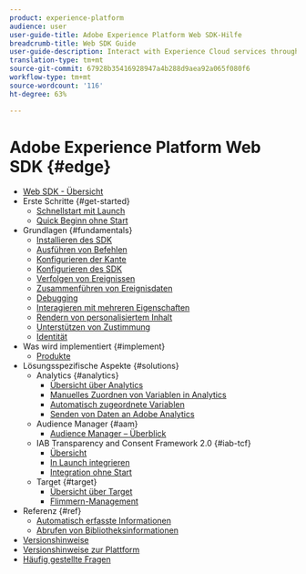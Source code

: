 ```yaml
---
product: experience-platform
audience: user
user-guide-title: Adobe Experience Platform Web SDK-Hilfe
breadcrumb-title: Web SDK Guide
user-guide-description: Interact with Experience Cloud services through the Edge Network.
translation-type: tm+mt
source-git-commit: 67928b35416928947a4b288d9aea92a065f080f6
workflow-type: tm+mt
source-wordcount: '116'
ht-degree: 63%

---
```



# Adobe Experience Platform Web SDK {#edge}

* [Web SDK - Übersicht](home.md)
* Erste Schritte {#get-started}
   * [Schnellstart mit Launch](getting-started/quick-start-with-launch.md)
   * [Quick Beginn ohne Start](getting-started/quick-start-without-launch.md)
* Grundlagen {#fundamentals}
   * [Installieren des SDK](fundamentals/installing-the-sdk.md)
   * [Ausführen von Befehlen](fundamentals/executing-commands.md)
   * [Konfigurieren der Kante](fundamentals/edge-configuration.md)
   * [Konfigurieren des SDK](fundamentals/configuring-the-sdk.md)
   * [Verfolgen von Ereignissen](fundamentals/tracking-events.md)
   * [Zusammenführen von Ereignisdaten](fundamentals/merging-event-data.md)
   * [Debugging](fundamentals/debugging.md)
   * [Interagieren mit mehreren Eigenschaften](fundamentals/interacting-with-multiple-properties.md)
   * [Rendern von personalisiertem Inhalt](fundamentals/rendering-personalization-content.md)
   * [Unterstützen von Zustimmung](fundamentals/supporting-consent.md)
   * [Identität](fundamentals/identity.md)
* Was wird implementiert {#implement}
   * [Produkte](what-to-implement/commerce.md)
* Lösungsspezifische Aspekte {#solutions}
   * Analytics {#analytics}
      * [Übersicht über Analytics](solution-specific/analytics/analytics-overview.md)
      * [Manuelles Zuordnen von Variablen in Analytics](solution-specific/analytics/manually-mapping-variables.md)
      * [Automatisch zugeordnete Variablen](solution-specific/analytics/automatically-mapped-vars.md)
      * [Senden von Daten an Adobe Analytics](solution-specific/analytics/link-tracking.md)
   * Audience Manager {#aam}
      * [Audience Manager – Überblick](solution-specific/audience-manager/audience-manager-overview.md)
   * IAB Transparency and Consent Framework 2.0 {#iab-tcf}
      * [Übersicht](solution-specific/iab-tcf/overview.md)
      * [In Launch integrieren](solution-specific/iab-tcf/with-launch.md)
      * [Integration ohne Start](solution-specific/iab-tcf/without-launch.md)
   * Target {#target}
      * [Übersicht über Target](solution-specific/target/target-overview.md)
      * [Flimmern-Management](solution-specific/target/flicker-management.md)
* Referenz {#ref}
   * [Automatisch erfasste Informationen](reference/automatic-information.md)
   * [Abrufen von Bibliotheksinformationen](reference/retrieving-library-information.md)
* [Versionshinweise](release-notes.md)
* [Versionshinweise zur Plattform](https://docs.adobe.com/content/help/de-DE/experience-platform/release-notes/latest.html)
* [Häufig gestellte Fragen](getting-started/web-sdk-faq.md)